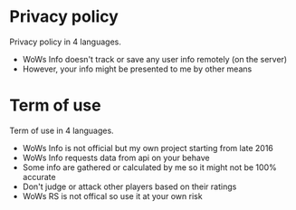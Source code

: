 # Privacy policy
Privacy policy in 4 languages.
- WoWs Info doesn't track or save any user info remotely (on the server)
- However, your info might be presented to me by other means

# Term of use
Term of use in 4 languages.
- WoWs Info is not official but my own project starting from late 2016
- WoWs Info requests data from api on your behave
- Some info are gathered or calculated by me so it might not be 100% accurate
- Don't judge or attack other players based on their ratings
- WoWs RS is not offical so use it at your own risk
